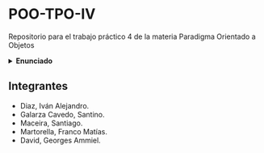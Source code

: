 # POO-TPO-IV
Repositorio para el trabajo práctico 4 de la materia Paradigma Orientado a Objetos

<details><summary><strong> Enunciado </strong></summary>
# 467154 - 2024-1C - NOCHE - MARTES

## PARADIGMA ORIENTADO A OBJETOS

### Trabajo Práctico

---

**Materia:** Introducción a la Orientación a Objetos

---

## Ejercicio

### Enunciado Gestión del CINE “BlockBuster”

Un complejo de salas de cines lo ha contratado para desarrollar un sistema de venta online de entradas y combos.

El sistema debe permitir al cliente seleccionar la sucursal a la que desea asistir. Posteriormente, se le presentarán las películas disponibles, que podrán filtrarse por género, tipo (2D, 3D, 3D MAX, 4D, 5D), duración, director y actores.

Una vez que el cliente seleccione una película, se le mostrarán todas las funciones disponibles para esa película, junto con el horario y la cantidad de asientos disponibles en cada sala. Si el cliente confirma la compra del asiento, se le presentarán las opciones de distintos combos que puede adquirir.

De lunes a miércoles, las entradas se venden al 50% de su precio normal. Al momento de pagar, los clientes pueden presentar tarjetas de descuento (La Nación, Clarín 365, MovieClub, PAMI, UADE), las cuales implican descuentos adicionales sobre el precio de las entradas, combos o ambos. Cada tarjeta de descuento tiene distintos porcentajes de descuento según el combo y el tipo de película.

Usted es parte del equipo de desarrollo y ha recibido un modelo realizado por el arquitecto y el líder funcional. Se le solicita que implemente todas las clases del modelo, teniendo en cuenta que debe armar un proyecto que cumpla con los siguientes requisitos:

---

## Resolver

### Diseño:

- Reestructurar el diagrama de clases basándose en el entregado en el documento, estableciendo relaciones, cardinalidad y multiplicidad.
- Crear el diagrama de secuencia `recaudacionPorPelicula` de la clase `VentasController`.

### Construcción:

- Implementar el patrón **MVC** en el código propuesto y aplicar el patrón **Singleton** a cada uno de los controladores.
- Crear un menú en **Swing** que permita controlar los siguientes casos de uso:
    - Registrar una nueva función por género.
    - Registrar una película por género.
    - Consultar las películas por género.
    - Emitir un reporte de las películas con mayor recaudación.
- Generar por cada caso de uso los **tests unitarios** que permiten cubrir la funcionalidad y código.

---
![Diagrama de clases](./class_digram.png)


## OBSERVACIONES:

El enunciado y diagrama de clases adjunto detalla a modo general los requerimientos necesarios para desarrollar el ejercicio. En caso de ser necesario, se pueden incorporar clases, atributos y métodos que considere necesarios para cumplir con las funcionalidades solicitadas.

</details>

## Integrantes
- Diaz, Iván Alejandro.
- Galarza Cavedo, Santino.
- Maceira, Santiago.
- Martorella, Franco Matías.
- David, Georges Ammiel.